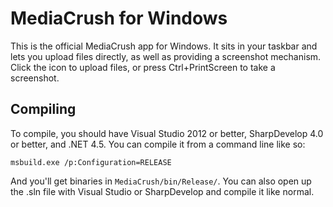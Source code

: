 # MediaCrush for Windows

This is the official MediaCrush app for Windows. It sits in your taskbar and lets you upload files directly, as well as providing
a screenshot mechanism. Click the icon to upload files, or press Ctrl+PrintScreen to take a screenshot.

## Compiling

To compile, you should have Visual Studio 2012 or better, SharpDevelop 4.0 or better, and .NET 4.5. You can compile it from a
command line like so:

    msbuild.exe /p:Configuration=RELEASE

And you'll get binaries in `MediaCrush/bin/Release/`. You can also open up the .sln file with Visual Studio or SharpDevelop and
compile it like normal.
